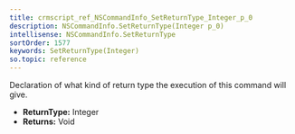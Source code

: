 ```yaml
---
title: crmscript_ref_NSCommandInfo_SetReturnType_Integer_p_0
description: NSCommandInfo.SetReturnType(Integer p_0)
intellisense: NSCommandInfo.SetReturnType
sortOrder: 1577
keywords: SetReturnType(Integer)
so.topic: reference
---
```



Declaration of what kind of return type the execution of this command will give.



* **ReturnType:** Integer
* **Returns:** Void


